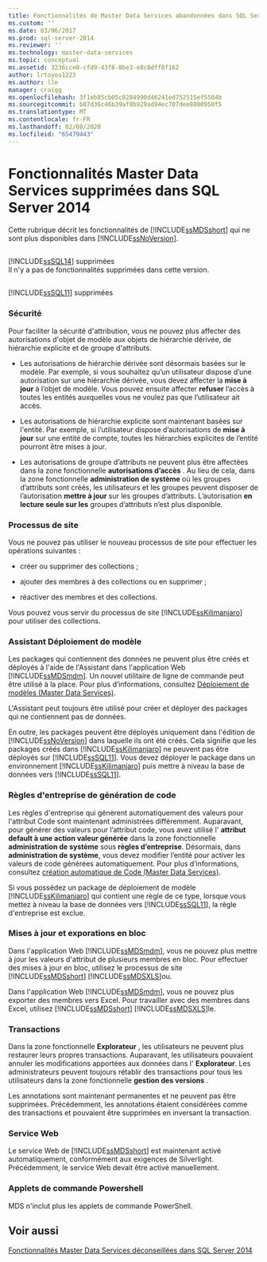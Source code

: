 ```yaml
---
title: Fonctionnalités de Master Data Services abandonnées dans SQL Server 2014 | Microsoft Docs
ms.custom: ''
ms.date: 03/06/2017
ms.prod: sql-server-2014
ms.reviewer: ''
ms.technology: master-data-services
ms.topic: conceptual
ms.assetid: 3236cce0-cfd9-43f8-8be3-e8c8dff8f162
author: lrtoyou1223
ms.author: lle
manager: craigg
ms.openlocfilehash: 3f1eb85cb05c8284990d46241ed752515ef5504b
ms.sourcegitcommit: b87d36c46b39af8b929ad94ec707dee8800950f5
ms.translationtype: MT
ms.contentlocale: fr-FR
ms.lasthandoff: 02/08/2020
ms.locfileid: "65479443"
---
```

# <a name="discontinued-master-data-services-features-in-sql-server-2014"></a>Fonctionnalités Master Data Services supprimées dans SQL Server 2014
  Cette rubrique décrit les fonctionnalités de [!INCLUDE[ssMDSshort](../includes/ssmdsshort-md.md)] qui ne sont plus disponibles dans [!INCLUDE[ssNoVersion](../includes/ssnoversion-md.md)].  
  
## <a name="includesssql14includessssql14-mdmd-discontinued-features"></a>
  [!INCLUDE[ssSQL14](../includes/sssql14-md.md)] supprimées  
 Il n'y a pas de fonctionnalités supprimées dans cette version.  
  
## <a name="includesssql11includessssql11-mdmd-discontinued-features"></a>
  [!INCLUDE[ssSQL11](../includes/sssql11-md.md)] supprimées  
  
### <a name="security"></a>Sécurité  
 Pour faciliter la sécurité d'attribution, vous ne pouvez plus affecter des autorisations d'objet de modèle aux objets de hiérarchie dérivée, de hiérarchie explicite et de groupe d'attributs.  
  
-   Les autorisations de hiérarchie dérivée sont désormais basées sur le modèle. Par exemple, si vous souhaitez qu’un utilisateur dispose d’une autorisation sur une hiérarchie dérivée, vous devez affecter la **mise à jour** à l’objet de modèle. Vous pouvez ensuite affecter **refuser** l’accès à toutes les entités auxquelles vous ne voulez pas que l’utilisateur ait accès.  
  
-   Les autorisations de hiérarchie explicite sont maintenant basées sur l'entité. Par exemple, si l’utilisateur dispose d’autorisations de **mise à jour** sur une entité de compte, toutes les hiérarchies explicites de l’entité pourront être mises à jour.  
  
-   Les autorisations de groupe d’attributs ne peuvent plus être affectées dans la zone fonctionnelle **autorisations d’accès** . Au lieu de cela, dans la zone fonctionnelle **administration de système** où les groupes d’attributs sont créés, les utilisateurs et les groupes peuvent disposer de l’autorisation **mettre à jour** sur les groupes d’attributs. L’autorisation **en lecture seule sur les** groupes d’attributs n’est plus disponible.  
  
### <a name="staging-process"></a>Processus de site  
 Vous ne pouvez pas utiliser le nouveau processus de site pour effectuer les opérations suivantes :  
  
-   créer ou supprimer des collections ;  
  
-   ajouter des membres à des collections ou en supprimer ;  
  
-   réactiver des membres et des collections.  
  
 Vous pouvez vous servir du processus de site [!INCLUDE[ssKilimanjaro](../includes/sskilimanjaro-md.md)] pour utiliser des collections.  
  
### <a name="model-deployment-wizard"></a>Assistant Déploiement de modèle  
 Les packages qui contiennent des données ne peuvent plus être créés et déployés à l'aide de l'Assistant dans l'application Web [!INCLUDE[ssMDSmdm](../includes/ssmdsmdm-md.md)]. Un nouvel utilitaire de ligne de commande peut être utilisé à la place. Pour plus d’informations, consultez [Déploiement de modèles &#40;Master Data Services&#41;](deploying-models-master-data-services.md).  
  
 L'Assistant peut toujours être utilisé pour créer et déployer des packages qui ne contiennent pas de données.  
  
 En outre, les packages peuvent être déployés uniquement dans l'édition de [!INCLUDE[ssNoVersion](../includes/ssnoversion-md.md)] dans laquelle ils ont été créés. Cela signifie que les packages créés dans [!INCLUDE[ssKilimanjaro](../includes/sskilimanjaro-md.md)] ne peuvent pas être déployés sur [!INCLUDE[ssSQL11](../includes/sssql11-md.md)]. Vous devez déployer le package dans un environnement [!INCLUDE[ssKilimanjaro](../includes/sskilimanjaro-md.md)] puis mettre à niveau la base de données vers [!INCLUDE[ssSQL11](../includes/sssql11-md.md)].  
  
### <a name="code-generation-business-rules"></a>Règles d'entreprise de génération de code  
 Les règles d'entreprise qui génèrent automatiquement des valeurs pour l'attribut Code sont maintenant administrées différemment. Auparavant, pour générer des valeurs pour l’attribut code, vous avez utilisé l' **attribut default à une action valeur générée** dans la zone fonctionnelle **administration de système** sous **règles d’entreprise**. Désormais, dans **administration de système**, vous devez modifier l’entité pour activer les valeurs de code générées automatiquement. Pour plus d’informations, consultez [création automatique de Code &#40;Master Data Services&#41;](automatic-code-creation-master-data-services.md).  
  
 Si vous possédez un package de déploiement de modèle [!INCLUDE[ssKilimanjaro](../includes/sskilimanjaro-md.md)] qui contient une règle de ce type, lorsque vous mettez à niveau la base de données vers [!INCLUDE[ssSQL11](../includes/sssql11-md.md)], la règle d'entreprise est exclue.  
  
### <a name="bulk-updates-and-exporting"></a>Mises à jour et exporations en bloc  
 Dans l'application Web [!INCLUDE[ssMDSmdm](../includes/ssmdsmdm-md.md)], vous ne pouvez plus mettre à jour les valeurs d'attribut de plusieurs membres en bloc. Pour effectuer des mises à jour en bloc, utilisez le processus de site [!INCLUDE[ssMDSshort](../includes/ssmdsshort-md.md)] [!INCLUDE[ssMDSXLS](../includes/ssmdsxls-md.md)]ou.  
  
 Dans l'application Web [!INCLUDE[ssMDSmdm](../includes/ssmdsmdm-md.md)], vous ne pouvez plus exporter des membres vers Excel. Pour travailler avec des membres dans Excel, utilisez [!INCLUDE[ssMDSshort](../includes/ssmdsshort-md.md)] [!INCLUDE[ssMDSXLS](../includes/ssmdsxls-md.md)]le.  
  
### <a name="transactions"></a>Transactions  
 Dans la zone fonctionnelle **Explorateur** , les utilisateurs ne peuvent plus restaurer leurs propres transactions. Auparavant, les utilisateurs pouvaient annuler les modifications apportées aux données dans l' **Explorateur**. Les administrateurs peuvent toujours rétablir des transactions pour tous les utilisateurs dans la zone fonctionnelle **gestion des versions** .  
  
 Les annotations sont maintenant permanentes et ne peuvent pas être supprimées. Précédemment, les annotations étaient considérées comme des transactions et pouvaient être supprimées en inversant la transaction.  
  
### <a name="web-service"></a>Service Web  
 Le service Web de [!INCLUDE[ssMDSshort](../includes/ssmdsshort-md.md)] est maintenant activé automatiquement, conformément aux exigences de Silverlight. Précédemment, le service Web devait être activé manuellement.  
  
### <a name="powershell-cmdlets"></a>Applets de commande Powershell  
 MDS n'inclut plus les applets de commande PowerShell.  
  
## <a name="see-also"></a>Voir aussi  
 [Fonctionnalités Master Data Services déconseillées dans SQL Server 2014](deprecated-master-data-services-features.md)  
  
  
